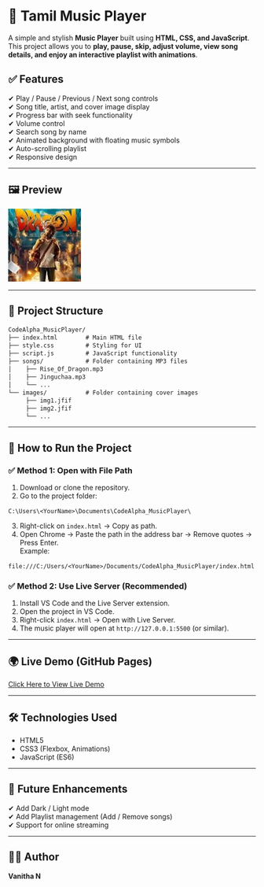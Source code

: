 # 🎵 Tamil Music Player
A simple and stylish **Music Player** built using **HTML, CSS, and JavaScript**. This project allows you to **play, pause, skip, adjust volume, view song details, and enjoy an interactive playlist with animations**.

## ✅ Features
✔ Play / Pause / Previous / Next song controls  
✔ Song title, artist, and cover image display  
✔ Progress bar with seek functionality  
✔ Volume control  
✔ Search song by name  
✔ Animated background with floating music symbols  
✔ Auto-scrolling playlist  
✔ Responsive design  

---

## 🖼 Preview
![Music Player Screenshot](images/img1.jfif)

---

## 📂 Project Structure
```
CodeAlpha_MusicPlayer/
├── index.html        # Main HTML file
├── style.css         # Styling for UI
├── script.js         # JavaScript functionality
├── songs/            # Folder containing MP3 files
│    ├── Rise_Of_Dragon.mp3
│    ├── Jinguchaa.mp3
│    └── ...
└── images/           # Folder containing cover images
     ├── img1.jfif
     ├── img2.jfif
     └── ...
```

---

## 🚀 How to Run the Project

### ✅ Method 1: Open with File Path
1. Download or clone the repository.
2. Go to the project folder:
```
C:\Users\<YourName>\Documents\CodeAlpha_MusicPlayer\
```
3. Right-click on `index.html` → Copy as path.
4. Open Chrome → Paste the path in the address bar → Remove quotes → Press Enter.  
Example:
```
file:///C:/Users/<YourName>/Documents/CodeAlpha_MusicPlayer/index.html
```

### ✅ Method 2: Use Live Server (Recommended)
1. Install VS Code and the Live Server extension.
2. Open the project in VS Code.
3. Right-click `index.html` → Open with Live Server.
4. The music player will open at `http://127.0.0.1:5500` (or similar).

---

## 🌍 Live Demo (GitHub Pages)
[Click Here to View Live Demo](https://your-github-username.github.io/CodeAlpha_MusicPlayer/)

---

## 🛠 Technologies Used
- HTML5
- CSS3 (Flexbox, Animations)
- JavaScript (ES6)

---

## 🔮 Future Enhancements
✔ Add Dark / Light mode  
✔ Add Playlist management (Add / Remove songs)  
✔ Support for online streaming  

---

## 👩‍💻 Author
**Vanitha N**
